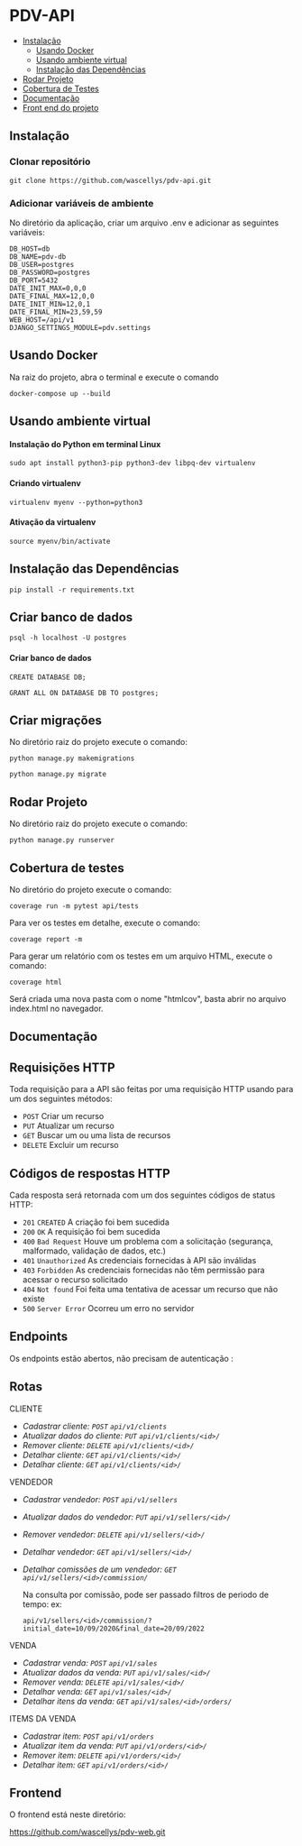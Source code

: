 # PDV-API

- [Instalação](#instalação)
  - [Usando Docker](#usando-docker)
  - [Usando ambiente virtual](#usando-ambiente-virtual)
  - [Instalação das Dependências ](#instalação-das-dependências)
- [Rodar Projeto](#rodar-projeto)
- [Cobertura de Testes](#cobertura-de-testes)
- [Documentação](#documentação)
- [Front end do projeto](#frontend)



## Instalação

### Clonar repositório
```
git clone https://github.com/wascellys/pdv-api.git
```

### Adicionar variáveis de ambiente

No diretório da aplicação, criar um arquivo .env e adicionar as seguintes variáveis:
```
DB_HOST=db
DB_NAME=pdv-db
DB_USER=postgres
DB_PASSWORD=postgres
DB_PORT=5432
DATE_INIT_MAX=0,0,0
DATE_FINAL_MAX=12,0,0
DATE_INIT_MIN=12,0,1
DATE_FINAL_MIN=23,59,59
WEB_HOST=/api/v1
DJANGO_SETTINGS_MODULE=pdv.settings
```

## Usando Docker
Na raiz do projeto, abra o terminal e execute o comando  
```
docker-compose up --build
```

## Usando ambiente virtual
#### Instalação do Python em terminal Linux
```
sudo apt install python3-pip python3-dev libpq-dev virtualenv
```
#### Criando virtualenv
```
virtualenv myenv --python=python3
```
#### Ativação da  virtualenv
```
source myenv/bin/activate
```
## Instalação das Dependências
```
pip install -r requirements.txt
```
## Criar banco de dados
```
psql -h localhost -U postgres
```

#### Criar banco de dados
```
CREATE DATABASE DB;

GRANT ALL ON DATABASE DB TO postgres;
```

## Criar migrações
No diretório raiz do projeto execute o comando:
```
python manage.py makemigrations 
```

```
python manage.py migrate 
```

## Rodar Projeto
No diretório raiz do projeto execute o comando:
```
python manage.py runserver
```

## Cobertura de testes
No diretório do projeto execute o comando:
```
coverage run -m pytest api/tests
```

Para ver os testes em detalhe, execute o comando:
```
coverage report -m
```

Para gerar um relatório com os testes em um arquivo HTML, execute o comando:
```
coverage html
```
Será criada uma nova pasta com o nome "htmlcov", basta abrir no arquivo index.html no navegador.

## Documentação
## Requisições HTTP
Toda requisição para a API são feitas por uma requisição HTTP usando para um dos seguintes métodos:

* `POST` Criar um recurso
* `PUT` Atualizar um recurso
* `GET` Buscar um ou uma lista de recursos
* `DELETE` Excluir um recurso

## Códigos de respostas HTTP
Cada resposta será retornada com um dos seguintes códigos de status HTTP:

* `201` `CREATED` A criação foi bem sucedida
* `200` `OK` A requisição foi bem sucedida
* `400` `Bad Request` Houve um problema com a solicitação (segurança, malformado, validação de dados, etc.)
* `401` `Unauthorized` As credenciais fornecidas à API são inválidas
* `403` `Forbidden` As credenciais fornecidas não têm permissão para acessar o recurso solicitado
* `404` `Not found` Foi feita uma tentativa de acessar um recurso que não existe
* `500` `Server Error` Ocorreu um erro no servidor

## Endpoints

Os endpoints estão abertos, não precisam de autenticação :

## Rotas

CLIENTE
  - *Cadastrar cliente: `POST` `api/v1/clients`*
  - *Atualizar dados do  cliente: `PUT` `api/v1/clients/<id>/`*
  - *Remover cliente: `DELETE` `api/v1/clients/<id>/`*
  - *Detalhar cliente: `GET` `api/v1/clients/<id>/`*
  - *Detalhar cliente: `GET` `api/v1/clients/<id>/`*
  
VENDEDOR
- *Cadastrar vendedor: `POST` `api/v1/sellers`*
- *Atualizar dados do  vendedor: `PUT` `api/v1/sellers/<id>/`*
- *Remover vendedor: `DELETE` `api/v1/sellers/<id>/`*
- *Detalhar vendedor: `GET` `api/v1/sellers/<id>/`*
- *Detalhar comissões de um vendedor: `GET` `api/v1/sellers/<id>/commission/`*
  
  Na consulta por comissão, pode ser passado filtros de periodo de tempo:
  ex: 
  ```
  api/v1/sellers/<id>/commission/?initial_date=10/09/2020&final_date=20/09/2022
  ```
  
VENDA
- *Cadastrar venda: `POST` `api/v1/sales`*
- *Atualizar dados da venda: `PUT` `api/v1/sales/<id>/`*
- *Remover venda: `DELETE` `api/v1/sales/<id>/`*
- *Detalhar venda: `GET` `api/v1/sales/<id>/`*
- *Detalhar itens da venda: `GET` `api/v1/sales/<id>/orders/`*


ITEMS DA VENDA
- *Cadastrar item: `POST` `api/v1/orders`*
- *Atualizar item da venda: `PUT` `api/v1/orders/<id>/`*
- *Remover item: `DELETE` `api/v1/orders/<id>/`*
- *Detalhar item: `GET` `api/v1/orders/<id>/`*
  
## Frontend
  
  O frontend está neste diretório:

https://github.com/wascellys/pdv-web.git


